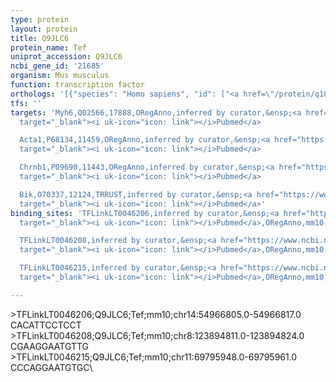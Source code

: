```yaml
---
type: protein
layout: protein
title: Q9JLC6
protein_name: Tef
uniprot_accession: Q9JLC6
ncbi_gene_id: '21685'
organism: Mus musculus
function: transcription factor
orthologs: '[{"species": "Homo sapiens", "id": ["<a href=\"/protein/q10587\">Q10587</a>"]}, {"species": "Rattus norvegicus", "id": ["A0A0G2K2I8"]}]'
tfs: ''
targets: 'Myh6,Q02566,17888,ORegAnno,inferred by curator,&ensp;<a href="https://www.ncbi.nlm.nih.gov/pubmed/?term=15933209%5Buid%5D+OR+26578589%5Buid%5D"
  target="_blank"><i uk-icon="icon: link"></i>Pubmed</a>

  Acta1,P68134,11459,ORegAnno,inferred by curator,&ensp;<a href="https://www.ncbi.nlm.nih.gov/pubmed/?term=15933209%5Buid%5D+OR+26578589%5Buid%5D"
  target="_blank"><i uk-icon="icon: link"></i>Pubmed</a>

  Chrnb1,P09690,11443,ORegAnno,inferred by curator,&ensp;<a href="https://www.ncbi.nlm.nih.gov/pubmed/?term=15933209%5Buid%5D+OR+26578589%5Buid%5D"
  target="_blank"><i uk-icon="icon: link"></i>Pubmed</a>

  Bik,O70337,12124,TRRUST,inferred by curator,&ensp;<a href="https://www.ncbi.nlm.nih.gov/pubmed/?term=19219069%5Buid%5D+OR+29087512%5Buid%5D"
  target="_blank"><i uk-icon="icon: link"></i>Pubmed</a>'
binding_sites: 'TFLinkLT0046206,inferred by curator,&ensp;<a href="https://www.ncbi.nlm.nih.gov/pubmed/?term=15933209%5Buid%5D"
  target="_blank"><i uk-icon="icon: link"></i>Pubmed</a>,ORegAnno,mm10,chr14,54966805,54966817,-

  TFLinkLT0046208,inferred by curator,&ensp;<a href="https://www.ncbi.nlm.nih.gov/pubmed/?term=15933209%5Buid%5D"
  target="_blank"><i uk-icon="icon: link"></i>Pubmed</a>,ORegAnno,mm10,chr8,123894811,123894824,-

  TFLinkLT0046215,inferred by curator,&ensp;<a href="https://www.ncbi.nlm.nih.gov/pubmed/?term=15933209%5Buid%5D"
  target="_blank"><i uk-icon="icon: link"></i>Pubmed</a>,ORegAnno,mm10,chr11,69795948,69795961,-'

---
```

\>TFLinkLT0046206;Q9JLC6;Tef;mm10;chr14:54966805.0-54966817.0\CACATTCCTCCT\\>TFLinkLT0046208;Q9JLC6;Tef;mm10;chr8:123894811.0-123894824.0\CGAAGGAATGTTG\\>TFLinkLT0046215;Q9JLC6;Tef;mm10;chr11:69795948.0-69795961.0\CCCAGGAATGTGC\